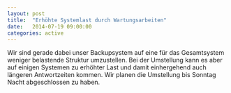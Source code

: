 ```yaml
---
layout: post
title:  "Erhöhte Systemlast durch Wartungsarbeiten"
date:   2014-07-19 09:00:00
categories: active
---
```


Wir sind gerade dabei unser Backupsystem auf eine für das Gesamtsystem weniger belastende Struktur umzustellen. Bei der Umstellung kann es aber auf einigen Systemen zu erhöhter Last und damit einhergehend auch längeren Antwortzeiten kommen. Wir planen die Umstellung bis Sonntag Nacht abgeschlossen zu haben.
